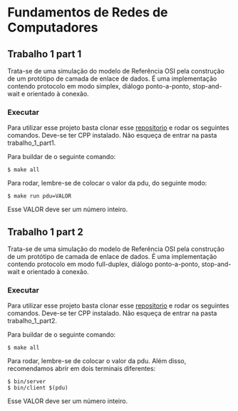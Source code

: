 # Fundamentos de Redes de Computadores

## Trabalho 1 part 1

Trata-se de uma simulação do modelo de Referência OSI pela construção de um protótipo de camada de enlace de dados. É uma implementação contendo protocolo em modo simplex, diálogo ponto-a-ponto, stop-and-wait e orientado à conexão.

### Executar

Para utilizar esse projeto basta clonar esse [repositorio](https://github.com/giovannabbottino/frc.git) e rodar os seguintes comandos. Deve-se ter CPP instalado. Não esqueça de entrar na pasta trabalho_1_part1.

Para buildar de o seguinte comando:
~~~
$ make all
~~~

Para rodar, lembre-se de colocar o valor da pdu, do seguinte modo:
~~~
$ make run pdu=VALOR
~~~

Esse VALOR deve ser um número inteiro.

## Trabalho 1 part 2

Trata-se de uma simulação do modelo de Referência OSI pela construção de um protótipo de camada de enlace de dados. É uma implementação contendo protocolo em modo full-duplex, diálogo ponto-a-ponto, stop-and-wait e orientado à conexão.

### Executar

Para utilizar esse projeto basta clonar esse [repositorio](https://github.com/giovannabbottino/frc.git) e rodar os seguintes comandos. Deve-se ter CPP instalado. Não esqueça de entrar na pasta trabalho_1_part2.

Para buildar de o seguinte comando:
~~~
$ make all
~~~

Para rodar, lembre-se de colocar o valor da pdu. Além disso, recomendamos abrir em dois terminais diferentes:
~~~
$ bin/server
$ bin/client $(pdu)
~~~

Esse VALOR deve ser um número inteiro.
